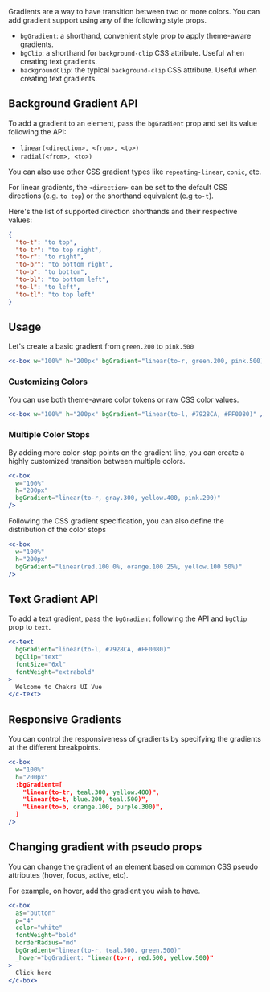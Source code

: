 Gradients are a way to have transition between two or more colors. You can add
gradient support using any of the following style props.

- `bgGradient`: a shorthand, convenient style prop to apply theme-aware
  gradients.
- `bgClip`: a shorthand for `background-clip` CSS attribute. Useful when
  creating text gradients.
- `backgroundClip`: the typical `background-clip` CSS attribute. Useful when
  creating text gradients.

## Background Gradient API

To add a gradient to an element, pass the `bgGradient` prop and set its value
following the API:

- `linear(<direction>, <from>, <to>)`
- `radial(<from>, <to>)`

You can also use other CSS gradient types like `repeating-linear`, `conic`, etc.

For linear gradients, the `<direction>` can be set to the default CSS directions
(e.g. `to top`) or the shorthand equivalent (e.g `to-t`).

Here's the list of supported direction shorthands and their respective values:

```json
{
  "to-t": "to top",
  "to-tr": "to top right",
  "to-r": "to right",
  "to-br": "to bottom right",
  "to-b": "to bottom",
  "to-bl": "to bottom left",
  "to-l": "to left",
  "to-tl": "to top left"
}
```

## Usage

Let's create a basic gradient from `green.200` to `pink.500`

```jsx
<c-box w="100%" h="200px" bgGradient="linear(to-r, green.200, pink.500)" />
```

### Customizing Colors

You can use both theme-aware color tokens or raw CSS color values.

```jsx
<c-box w="100%" h="200px" bgGradient="linear(to-l, #7928CA, #FF0080)" />
```

### Multiple Color Stops

By adding more color-stop points on the gradient line, you can create a highly
customized transition between multiple colors.

```jsx
<c-box
  w="100%"
  h="200px"
  bgGradient="linear(to-r, gray.300, yellow.400, pink.200)"
/>
```

Following the CSS gradient specification, you can also define the distribution
of the color stops

```jsx
<c-box
  w="100%"
  h="200px"
  bgGradient="linear(red.100 0%, orange.100 25%, yellow.100 50%)"
/>
```

## Text Gradient API

To add a text gradient, pass the `bgGradient` following the API and `bgClip`
prop to `text`.

```jsx
<c-text
  bgGradient="linear(to-l, #7928CA, #FF0080)"
  bgClip="text"
  fontSize="6xl"
  fontWeight="extrabold"
>
  Welcome to Chakra UI Vue
</c-text>
```

## Responsive Gradients

You can control the responsiveness of gradients by specifying the gradients at
the different breakpoints.

```jsx
<c-box
  w="100%"
  h="200px"
  :bgGradient=[
    "linear(to-tr, teal.300, yellow.400)",
    "linear(to-t, blue.200, teal.500)",
    "linear(to-b, orange.100, purple.300)",
  ]
/>
```

## Changing gradient with pseudo props

You can change the gradient of an element based on common CSS pseudo attributes
(hover, focus, active, etc).

For example, on hover, add the gradient you wish to have.

```jsx
<c-box
  as="button"
  p="4"
  color="white"
  fontWeight="bold"
  borderRadius="md"
  bgGradient="linear(to-r, teal.500, green.500)"
  _hover="bgGradient: "linear(to-r, red.500, yellow.500)"
>
  Click here
</c-box>
```

